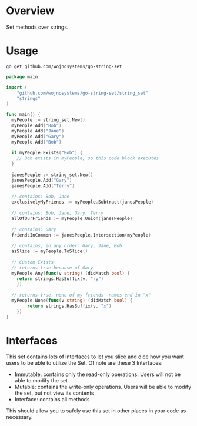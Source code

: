 # Overview

Set methods over strings.

# Usage

`go get github.com/wojnosystems/go-string-set`

```go
package main

import (
	"github.com/wojnosystems/go-string-set/string_set"
	"strings"
)

func main() {
  myPeople := string_set.New()
  myPeople.Add("Bob")
  myPeople.Add("Jane")
  myPeople.Add("Gary")
  myPeople.Add("Bob")
  
  if myPeople.Exists("Bob") {
  	// Bob exists in myPeople, so this code block executes
  }
  
  janesPeople := string_set.New()
  janesPeople.Add("Gary")
  janesPeople.Add("Terry")
  
  // contains: Bob, Jane
  exclusivelyMyFriends := myPeople.Subtract(janesPeople)
  
  // contains: Bob, Jane, Gary, Terry
  allOfOurFriends := myPeople.Union(janesPeople)
  
  // contains: Gary
  friendsInCommon := janesPeople.Intersection(myPeople)
  
  // contains, in any order: Gary, Jane, Bob
  asSlice := myPeople.ToSlice()
  
  // Custom Exists
  // returns true because of Gary
  myPeople.Any(func(v string) (didMatch bool) {
    return strings.HasSuffix(v, "ry")
	})
  
  // returns true, none of my friends' names end in "x"
  myPeople.None(func(v string) (didMatch bool) {
        return strings.HasSuffix(v, "x")
    })
}
```

# Interfaces

This set contains lots of interfaces to let you slice and dice how you want users to be able to utilize the Set. Of note are these 3 Interfaces:

* Immutable: contains only the read-only operations. Users will not be able to modify the set
* Mutable: contains the write-only operations. Users will be able to modify the set, but not view its contents
* Interface: contains all methods

This should allow you to safely use this set in other places in your code as necessary.
